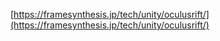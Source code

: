 
[https://framesynthesis.jp/tech/unity/oculusrift/](https://framesynthesis.jp/tech/unity/oculusrift/)
